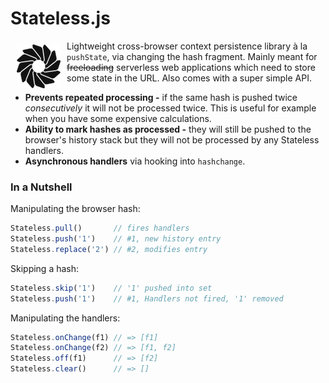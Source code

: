 # Stateless.js

<img src="https://raw.githubusercontent.com/eugene-eeo/stateless.js/master/media/small.png" hspace="10" vspace="6" align="left"/>

Lightweight cross-browser context persistence library à la
``pushState``, via changing the hash fragment. Mainly meant
for ~~freeloading~~ serverless web applications which need
to store some state in the URL. Also comes with a super
simple API.

 - **Prevents repeated processing -** if the same hash is
 pushed twice *consecutively* it will not be processed twice.
 This is useful for example when you have some expensive
 calculations.
 - **Ability to mark hashes as processed -** they will still
 be pushed to the browser's history stack but they will not
 be processed by any Stateless handlers.
 - **Asynchronous handlers** via hooking into `hashchange`.

### In a Nutshell

Manipulating the browser hash:

```js
Stateless.pull()       // fires handlers
Stateless.push('1')    // #1, new history entry
Stateless.replace('2') // #2, modifies entry
```

Skipping a hash:

```js
Stateless.skip('1')    // '1' pushed into set
Stateless.push('1')    // #1, Handlers not fired, '1' removed
```

Manipulating the handlers:

```js
Stateless.onChange(f1) // => [f1]
Stateless.onChange(f2) // => [f1, f2]
Stateless.off(f1)      // => [f2]
Stateless.clear()      // => []
```
